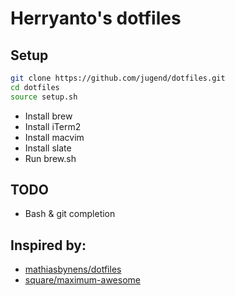 # Herryanto's dotfiles

## Setup

```bash
git clone https://github.com/jugend/dotfiles.git
cd dotfiles
source setup.sh
```

* Install brew
* Install iTerm2
* Install macvim
* Install slate
* Run brew.sh

## TODO
* Bash & git completion

## Inspired by:
* [mathiasbynens/dotfiles](https://github.com/mathiasbynens/dotfiles)
* [square/maximum-awesome](https://github.com/square/maximum-awesome)
